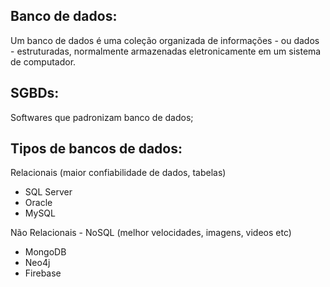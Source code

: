 ## Banco de dados:
Um banco de dados é uma coleção organizada de informações - ou dados - estruturadas, normalmente armazenadas eletronicamente em um sistema de computador.

## SGBDs:
Softwares que padronizam banco de dados;

## Tipos de bancos de dados:
Relacionais (maior confiabilidade de dados, tabelas)
- SQL Server
- Oracle
- MySQL

Não Relacionais - NoSQL (melhor velocidades, imagens, videos etc)
- MongoDB
- Neo4j
- Firebase